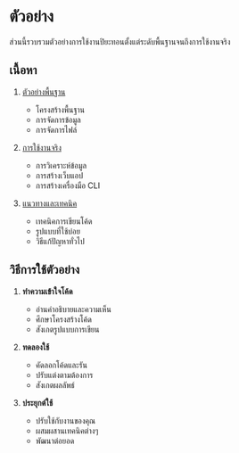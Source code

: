# ตัวอย่าง

ส่วนนี้รวบรวมตัวอย่างการใช้งานปิยะทอนตั้งแต่ระดับพื้นฐานจนถึงการใช้งานจริง

## เนื้อหา

1. [ตัวอย่างพื้นฐาน](basic_examples.md)
   - โครงสร้างพื้นฐาน
   - การจัดการข้อมูล
   - การจัดการไฟล์

2. [การใช้งานจริง](real_world.md)
   - การวิเคราะห์ข้อมูล
   - การสร้างเว็บแอป
   - การสร้างเครื่องมือ CLI

3. [แนวทางและเทคนิค](cookbook.md)
   - เทคนิคการเขียนโค้ด
   - รูปแบบที่ใช้บ่อย
   - วิธีแก้ปัญหาทั่วไป

## วิธีการใช้ตัวอย่าง

1. **ทำความเข้าใจโค้ด**
   - อ่านคำอธิบายและความเห็น
   - ศึกษาโครงสร้างโค้ด
   - สังเกตรูปแบบการเขียน

2. **ทดลองใช้**
   - คัดลอกโค้ดและรัน
   - ปรับแต่งตามต้องการ
   - สังเกตผลลัพธ์

3. **ประยุกต์ใช้**
   - ปรับใช้กับงานของคุณ
   - ผสมผสานเทคนิคต่างๆ
   - พัฒนาต่อยอด
